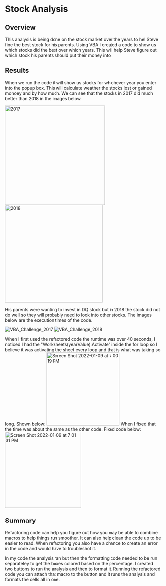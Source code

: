 # Stock Analysis

## Overview

This analysis is being done on the stock market over the years to hel Steve fine the best stock for his parents. Using VBA I created a code to show us which stocks did the best over which years. This will help Steve figure out which stock his parents should put their money into. 

## Results

When we run the code it will show us stocks for whichever year you enter into the popup box. This will calculate weather the stocks lost or gained monoey and by how much. We can see that the stocks in 2017 did much better than 2018 in the images below. 

<img width="321" alt="2017" src="https://user-images.githubusercontent.com/94948877/148708898-6e35bb29-2fd8-4533-a057-ad8938b21054.png">
<img width="314" alt="2018" src="https://user-images.githubusercontent.com/94948877/148708903-eaece22f-519e-4358-95b7-2ec77da4f59b.png">

His parents were wanting to invest in DQ stock but in 2018 the stock did not do well so they will probably need to look into other stocks. The images below are the execution times of the code. 

![VBA_Challenge_2017](https://user-images.githubusercontent.com/94948877/148712346-1ec2ff68-b8ed-4d4e-b950-b6874325c61c.png)
![VBA_Challenge_2018](https://user-images.githubusercontent.com/94948877/148712359-fee3b68c-532e-4103-9945-0ff3f01571ea.png)

When I first used the refactored code the runtime was over 40 seconds, I noticed I had the "Worksheets(yearValue).Activate" inside the for loop so I believe it was activating the sheet every loop and that is what was taking so long. Shown below:
<img width="236" alt="Screen Shot 2022-01-09 at 7 00 19 PM" src="https://user-images.githubusercontent.com/94948877/148713589-24b33195-7074-4815-96c8-0c85b0273de8.png">
When I fixed that the time was about the same as the other code. Fixed code below:
<img width="245" alt="Screen Shot 2022-01-09 at 7 01 31 PM" src="https://user-images.githubusercontent.com/94948877/148713666-0d6184c9-6697-48a3-a536-cf09bcf79910.png">




## Summary

Refactoring code can help you figure out how you may be able to combine macros to help things run smoother. It can also help clean the code up to be easier to read. When refactoring you also have a chance to create an error in the code and would have to troubleshot it. 

In my code the analysis ran but then the formatting code needed to be run separateley to get the boxes colored based on the percentage. I created two buttons to run the analysis and then to format it. Running the refactored code you can attach that macro to the button and it runs the analysis and formats the cells all in one.
